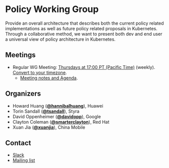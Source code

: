 <!---
This is an autogenerated file!

Please do not edit this file directly, but instead make changes to the
sigs.yaml file in the project root.

To understand how this file is generated, see https://git.k8s.io/community/generator/README.md
-->
# Policy Working Group

Provide an overall architecture that describes both the current policy related implementations as well as future policy related proposals in Kubernetes. Through a collaborative method, we want to present both dev and end user a universal view of policy architecture in Kubernetes.

## Meetings
* Regular WG Meeting: [Thursdays at 17:00 PT (Pacific Time)](https://zoom.us/j/421702434) (weekly). [Convert to your timezone](http://www.thetimezoneconverter.com/?t=17:00&tz=PT%20%28Pacific%20Time%29).
  * [Meeting notes and Agenda](https://docs.google.com/document/d/1ihFfEfgViKlUMbY2NKxaJzBkgHh-Phk5hqKTzK-NEEs/edit?usp=sharing).

## Organizers
* Howard Huang (**[@hannibalhuang](https://github.com/hannibalhuang)**), Huawei
* Torin Sandall (**[@tsandall](https://github.com/tsandall)**), Styra
* David Oppenheimer (**[@davidopp](https://github.com/davidopp)**), Google
* Clayton Coleman (**[@smarterclayton](https://github.com/smarterclayton)**), Red Hat
* Xuan Jia (**[@xuanjia](https://github.com/xuanjia)**), China Mobile

## Contact
* [Slack](https://kubernetes.slack.com/messages/wg-policy)
* [Mailing list](https://groups.google.com/forum/#!forum/kubernetes-wg-policy)

<!-- BEGIN CUSTOM CONTENT -->

<!-- END CUSTOM CONTENT -->
